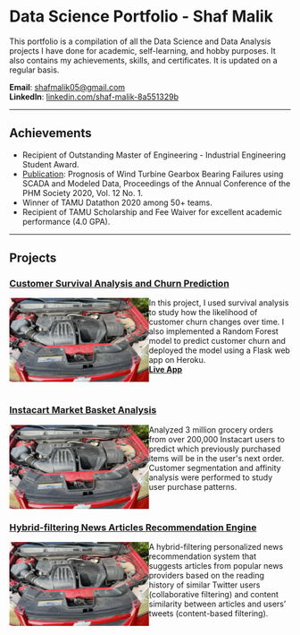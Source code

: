 # Data Science Portfolio - Shaf Malik

This portfolio is a compilation of all the Data Science and Data Analysis projects I have done for academic, self-learning, and hobby purposes. It also contains my achievements, skills, and certificates. It is updated on a regular basis.

**Email**: [shafmalik05@gmail.com](mailto:shafmalik05@gmail.com)  
**LinkedIn**: [linkedin.com/shaf-malik-8a551329b](https://www.linkedin.com/in/shaf-malik-8a551329b/)

---

## Achievements

- Recipient of Outstanding Master of Engineering - Industrial Engineering Student Award.
- [Publication](https://phmpapers.org/index.php/phmconf/article/view/1292): Prognosis of Wind Turbine Gearbox Bearing Failures using SCADA and Modeled Data, Proceedings of the Annual Conference of the PHM Society 2020, Vol. 12 No. 1.
- Winner of TAMU Datathon 2020 among 50+ teams.
- Recipient of TAMU Scholarship and Fee Waiver for excellent academic performance (4.0 GPA).

---

## Projects

### [Customer Survival Analysis and Churn Prediction](https://github.com/archd3sai/Customer-Survival-Analysis-and-Churn-Prediction)
<img align="left" width="250" height="150" src="IMG_2524.jpg" alt="Churn Prediction Project">

In this project, I used survival analysis to study how the likelihood of customer churn changes over time. I also implemented a Random Forest model to predict customer churn and deployed the model using a Flask web app on Heroku.  
**[Live App](https://churn-prediction-app.herokuapp.com/)**

<br clear="left"/>

### [Instacart Market Basket Analysis](https://github.com/archd3sai/Instacart-Market-Basket-Analysis)
<img align="left" width="250" height="150" src="IMG_2524.jpg" alt="Instacart Project">

Analyzed 3 million grocery orders from over 200,000 Instacart users to predict which previously purchased items will be in the user's next order. Customer segmentation and affinity analysis were performed to study user purchase patterns.

<br clear="left"/>

### [Hybrid-filtering News Articles Recommendation Engine](https://github.com/archd3sai/News-Articles-Recommendation)
<img align="left" width="250" height="150" src="IMG_2524.jpg" alt="News Recommender">

A hybrid-filtering personalized news recommendation system that suggests articles from popular news providers based on the reading history of similar Twitter users (collaborative filtering) and content similarity between articles and users’ tweets (content-based filtering).

<br clear="left"/>


